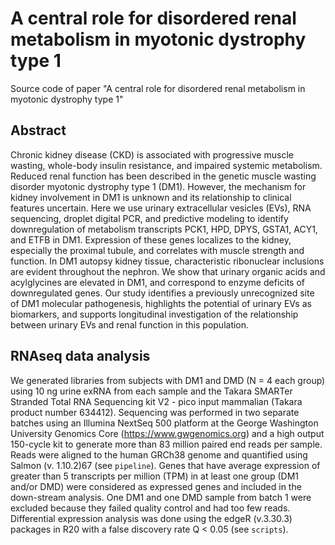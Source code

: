 # A central role for disordered renal metabolism in myotonic dystrophy type 1
Source code of paper "A central role for disordered renal metabolism in myotonic dystrophy type 1"


## Abstract

Chronic kidney disease (CKD) is associated with progressive muscle wasting, whole-body insulin resistance, and impaired systemic metabolism.  Reduced renal function has been described in the genetic muscle wasting disorder myotonic dystrophy type 1 (DM1).  However, the mechanism for kidney involvement in DM1 is unknown and its relationship to clinical features uncertain.  Here we use urinary extracellular vesicles (EVs), RNA sequencing, droplet digital PCR, and predictive modeling to identify downregulation of metabolism transcripts PCK1, HPD, DPYS, GSTA1, ACY1, and ETFB in DM1.  Expression of these genes localizes to the kidney, especially the proximal tubule, and correlates with muscle strength and function.  In DM1 autopsy kidney tissue, characteristic ribonuclear inclusions are evident throughout the nephron.  We show that urinary organic acids and acylglycines are elevated in DM1, and correspond to enzyme deficits of downregulated genes.  Our study identifies a previously unrecognized site of DM1 molecular pathogenesis, highlights the potential of urinary EVs as biomarkers, and supports longitudinal investigation of the relationship between urinary EVs and renal function in this population. 

## RNAseq data analysis

We generated libraries from subjects with DM1 and DMD (N = 4 each group) using 10 ng urine exRNA from each sample and the Takara SMARTer Stranded Total RNA Sequencing kit V2 - pico input mammalian (Takara product number 634412).  Sequencing was performed in two separate batches using an Illumina NextSeq 500 platform at the George Washington University Genomics Core (https://www.gwgenomics.org) and a high output 150-cycle kit to generate more than 83 million paired end reads per sample.  Reads were aligned to the human GRCh38 genome and quantified using Salmon (v. 1.10.2)67 (see `pipeline`).  Genes that have average expression of greater than 5 transcripts per million (TPM) in at least one group (DM1 and/or DMD) were considered as expressed genes and included in the down-stream analysis.  One DM1 and one DMD sample from batch 1 were excluded because they failed quality control and had too few reads.  Differential expression analysis was done using the edgeR (v.3.30.3) packages in R20 with a false discovery rate Q < 0.05 (see `scripts`).  
